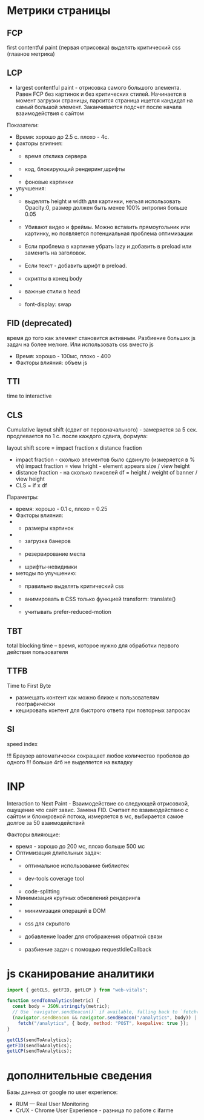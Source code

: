 # Метрики страницы

## FCP

first contentful paint (первая отрисовка) выделять критический css (главное метрика)

## LCP

- largest contentful paint - отрисовка самого большого элемента. Равен FCP без картинок и без критических стилей. Начинается в момент загрузки страницы, парсится страница ищется кандидат на самый большой элемент. Заканчивается подсчет после начала взаимодействия с сайтом

Показатели:

- Время: хорошо до 2.5 с. плохо - 4с.
- факторы влияния:
- - время отклика сервера
- - код, блокирующий рендеринг,шрифты
- - фоновые картинки
- улучшения:
- - выделять height и width для картинки, нельзя использовать Opacity:0, размер должен быть менее 100% энтропия больше 0.05
- - Убивают видео и фреймы. Можно вставить прямоугольник или картинку, но появляется потенциальная проблема оптимизации
- - Если проблема в картинке убрать lazy и добавить в preload или заменить на заголовок.
- - Если текст - добавить шрифт в preload.
- - скрипты в конец body
- - важные стили в head
- - font-display: swap

## FID (deprecated)

время до того как элемент становится активным. Разбиение больших js задач на более мелкие. Или использовать css вместо js

- Время: хорошо - 100мс, плохо - 400
- Факторы влияния: объем js

## TTI

time to interactive

## CLS

Cumulative layout shift (сдвиг от первоначального) - замеряется за 5 сек. продлевается по 1 с. после каждого сдвига, формула:

layout shift score = impact fraction x distance fraction

- impact fraction - сколько элементов было сдвинуто (измеряется в % vh)
  impact fraction = view hright - element appears size / view height
- distance fraction - на сколько пикселей
  df = height / weight of banner / view height
- CLS = if x df

Параметры:

- время: хорошо - 0.1 с, плохо = 0.25
- Факторы влияния:
- - размеры картинок
- - загрузка банеров
- - резервирование места
- - шрифты-невидимки
- методы по улучшению:
- - правильно выделять критический css
- - анимировать в CSS только функцией transform: translate()
- - учитывать prefer-reduced-motion

## TBT

total blocking time – время, которое нужно для обработки первого действия пользователя

## TTFB

Time to First Byte

- размещать контент как можно ближе к пользователям географически
- кешировать контент для быстрого ответа при повторных запросах

## SI

speed index

!!! Браузер автоматически сокращает любое количество пробелов до одного
!!! больше 4гб не выделяется на вкладку

# INP

Interaction to Next Paint - Взаимодействие со следующей отрисовкой, ощущение что сайт завис. Замена FID. Считает по взаимодействию с сайтом и блокировкой потока, измеряется в мс, выбирается самое долгое за 50 взаимодействий

Факторы влияющие:

- время - хорошо до 200 мс, плохо больше 500 мс
- Оптимизация длительных задач:
- - оптимальное использование библиотек
- - dev-tools coverage tool
- - code-splitting
- Минимизация крупных обновлений рендеринга
- - минимизация операций в DOM
- - css для скрытого
- - добавление loader для отображения обратной связи
- - разбиение задач с помощью requestIdleCallback

# js сканирование аналитики

```js
import { getCLS, getFID, getLCP } from "web-vitals";

function sendToAnalytics(metric) {
  const body = JSON.stringify(metric);
  // Use `navigator.sendBeacon()` if available, falling back to `fetch()`.
  (navigator.sendBeacon && navigator.sendBeacon("/analytics", body)) ||
    fetch("/analytics", { body, method: "POST", keepalive: true });
}

getCLS(sendToAnalytics);
getFID(sendToAnalytics);
getLCP(sendToAnalytics);
```

# дополнительные сведения

Базы данных от google по user experience:

- RUM — Real User Monitoring
- CrUX - Chrome User Experience - разница по работе с ifarme
